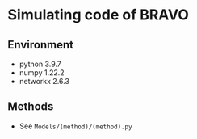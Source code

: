 # Simulating code of BRAVO

## Environment
* python 3.9.7
* numpy 1.22.2
* networkx 2.6.3

## Methods
* See `Models/(method)/(method).py`

